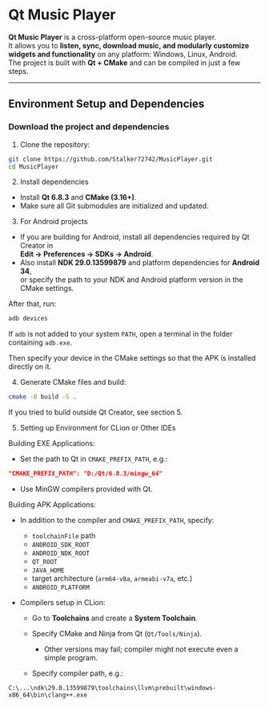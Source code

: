 # Qt Music Player

**Qt Music Player** is a cross-platform open-source music player.  
It allows you to **listen, sync, download music, and modularly customize widgets and functionality** on any platform: Windows, Linux, Android.  
The project is built with **Qt + CMake** and can be compiled in just a few steps.

---

## Environment Setup and Dependencies

### Download the project and dependencies

1.  Clone the repository:
```bash
git clone https://github.com/Stalker72742/MusicPlayer.git
cd MusicPlayer
```

2. Install dependencies

- Install **Qt 6.8.3** and **CMake (3.16+)**.
- Make sure all Git submodules are initialized and updated.

3. For Android projects

- If you are building for Android, install all dependencies required by Qt Creator in  
  **Edit → Preferences → SDKs → Android**.
- Also install **NDK 29.0.13599879** and platform dependencies for **Android 34**,  
  or specify the path to your NDK and Android platform version in the CMake settings.

After that, run:
```bash
adb devices
```

If `adb` is not added to your system `PATH`, open a terminal in the folder containing `adb.exe`.

Then specify your device in the CMake settings so that the APK is installed directly on it.

4. Generate CMake files and build:
```bash
cmake -B build -S .
```
If you tried to build outside Qt Creator, see section 5.

5.  Setting up Environment for CLion or Other IDEs

Building EXE Applications:

* Set the path to Qt in `CMAKE_PREFIX_PATH`, e.g.:

```json
"CMAKE_PREFIX_PATH": "D:/Qt/6.8.3/mingw_64"
```

* Use MinGW compilers provided with Qt.

Building APK Applications:

* In addition to the compiler and `CMAKE_PREFIX_PATH`, specify:

  * `toolchainFile` path
  * `ANDROID_SDK_ROOT`
  * `ANDROID_NDK_ROOT`
  * `QT_ROOT`
  * `JAVA_HOME`
  * target architecture (`arm64-v8a`, `armeabi-v7a`, etc.)
  * `ANDROID_PLATFORM`

* Compilers setup in CLion:

  * Go to **Toolchains** and create a **System Toolchain**.
  * Specify CMake and Ninja from Qt (`Qt/Tools/Ninja`).

    * Other versions may fail; compiler might not execute even a simple program.
  * Specify compiler path, e.g.:

```
C:\...\ndk\29.0.13599879\toolchains\llvm\prebuilt\windows-x86_64\bin\clang++.exe
```
